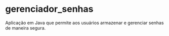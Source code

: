 # gerenciador_senhas
Aplicação em Java que permite aos usuários armazenar e gerenciar senhas de maneira segura.
